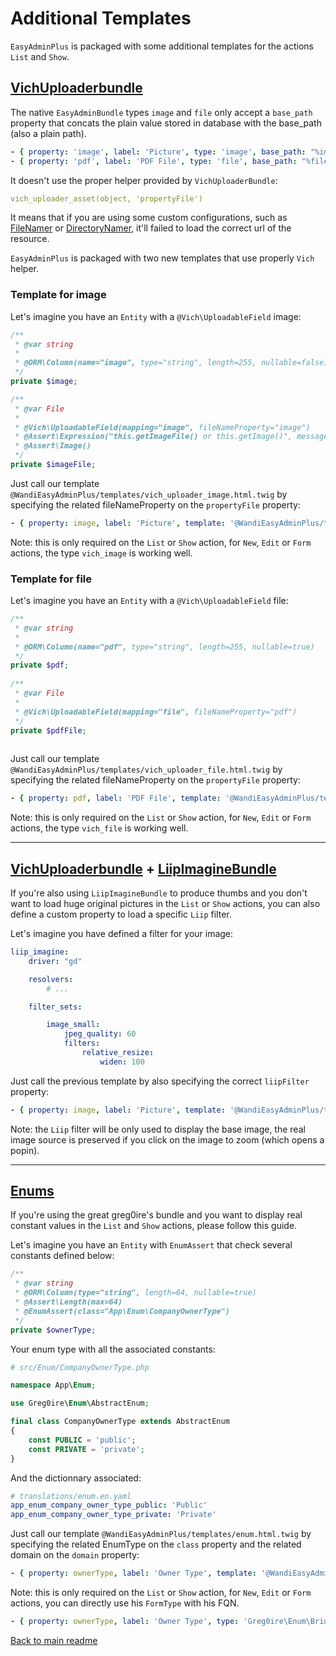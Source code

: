 # Additional Templates

`EasyAdminPlus` is packaged with some additional templates for the actions `List` and `Show`.

## [VichUploaderbundle](https://github.com/dustin10/VichUploaderBundle)

The native `EasyAdminBundle` types `image` and `file` only accept a `base_path` property that concats the plain value stored in database with the base_path (also a plain path).

```yaml
- { property: 'image', label: 'Picture', type: 'image', base_path: "%image_path%" }
- { property: 'pdf', label: 'PDF File', type: 'file', base_path: "%file_path%" }
```

It doesn't use the proper helper provided by `VichUploaderBundle`:

```yaml
vich_uploader_asset(object, 'propertyFile')
```
  
It means that if you are using some custom configurations, such as [FileNamer](https://github.com/dustin10/VichUploaderBundle/blob/master/Resources/doc/file_namer/howto/create_a_custom_file_namer.md) or [DirectoryNamer](https://github.com/dustin10/VichUploaderBundle/blob/master/Resources/doc/directory_namer/howto/create_a_custom_directory_namer.md), it'll failed to load the correct url of the resource.

`EasyAdminPlus` is packaged with two new templates that use properly `Vich` helper.

### Template for image

Let's imagine you have an `Entity` with a `@Vich\UploadableField` image:
```php
/**
 * @var string
 *
 * @ORM\Column(name="image", type="string", length=255, nullable=false)
 */
private $image;

/**
 * @var File
 *
 * @Vich\UploadableField(mapping="image", fileNameProperty="image")
 * @Assert\Expression("this.getImageFile() or this.getImage()", message="You must upload a picture.")
 * @Assert\Image()
 */
private $imageFile;
```

Just call our template `@WandiEasyAdminPlus/templates/vich_uploader_image.html.twig` by specifying the related fileNameProperty on the `propertyFile` property:

```yaml
- { property: image, label: 'Picture', template: '@WandiEasyAdminPlus/templates/vich_uploader_image.html.twig', propertyFile: 'logoFile' }
```

Note: this is only required on the `List` or `Show` action, for `New`, `Edit` or `Form` actions, the type `vich_image` is working well.

### Template for file

Let's imagine you have an `Entity` with a `@Vich\UploadableField` file:
```php
/**
 * @var string
 *
 * @ORM\Column(name="pdf", type="string", length=255, nullable=true)
 */
private $pdf;
    
/**
 * @var File
 *
 * @Vich\UploadableField(mapping="file", fileNameProperty="pdf")
 */
private $pdfFile;
    
```

Just call our template `@WandiEasyAdminPlus/templates/vich_uploader_file.html.twig` by specifying the related fileNameProperty on the `propertyFile` property:

```yaml
- { property: pdf, label: 'PDF File', template: '@WandiEasyAdminPlus/templates/vich_uploader_file.html.twig', propertyFile: 'pdfFile' }
```

Note: this is only required on the `List` or `Show` action, for `New`, `Edit` or `Form` actions, the type `vich_file` is working well.

-------

## [VichUploaderbundle](https://github.com/dustin10/VichUploaderBundle) + [LiipImagineBundle](https://github.com/liip/LiipImagineBundle)

If you're also using `LiipImagineBundle` to produce thumbs and you don't want to load huge original pictures in the `List` or `Show` actions, you can also define a custom property to load a specific `Liip` filter.

Let's imagine you have defined a filter for your image:

```yaml
liip_imagine:
    driver: "gd"

    resolvers:
        # ...

    filter_sets:

        image_small:
            jpeg_quality: 60
            filters:
                relative_resize:
                    widen: 100
```

Just call the previous template by also specifying the correct `liipFilter` property:

```yaml
- { property: image, label: 'Picture', template: '@WandiEasyAdminPlus/templates/vich_uploader_image.html.twig', propertyFile: 'logoFile', liipFilter: 'image_small' }
```

Note: the `Liip` filter will be only used to display the base image, the real image source is preserved if you click on the image to zoom (which opens a popin).

-------

## [Enums](https://github.com/greg0ire/enum)

If you're using the great greg0ire's bundle and you want to display real constant values in the `List` and `Show` actions, please follow this guide.

Let's imagine you have an `Entity` with `EnumAssert` that check several constants defined below:

```php
/**
 * @var string
 * @ORM\Column(type="string", length=64, nullable=true)
 * @Assert\Length(max=64)
 * @EnumAssert(class="App\Enum\CompanyOwnerType")
 */
private $ownerType;
```

Your enum type with all the associated constants:

```php
# src/Enum/CompanyOwnerType.php

namespace App\Enum;

use Greg0ire\Enum\AbstractEnum;

final class CompanyOwnerType extends AbstractEnum
{
    const PUBLIC = 'public';
    const PRIVATE = 'private';
}
```

And the dictionnary associated:

```yaml
# translations/enum.en.yaml
app_enum_company_owner_type_public: 'Public'
app_enum_company_owner_type_private: 'Private'
```

Just call our template `@WandiEasyAdminPlus/templates/enum.html.twig` by specifying the related EnumType on the `class` property and the related domain on the `domain` property:

```yaml
- { property: ownerType, label: 'Owner Type', template: '@WandiEasyAdminPlus/templates/enum.html.twig', class: 'App\Enum\CompanyOwnerType', domain: 'enum' }
```

Note: this is only required on the `List` or `Show` action, for `New`, `Edit` or `Form` actions, you can directly use his `FormType` with his FQN.

```yaml
- { property: ownerType, label: 'Owner Type', type: 'Greg0ire\Enum\Bridge\Symfony\Form\Type\EnumType', type_options: { class: 'App\Enum\CompanyOwnerType', prefix_label_with_class: true, translation_domain: 'enum' } }
```

[Back to main readme](../README.md)